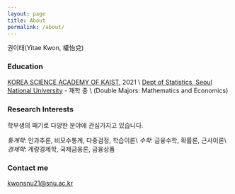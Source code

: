 ```yaml
---
layout: page
title: About
permalink: /about/
---
```


권이태(Yitae Kwon, 權怡兌)

### Education

[KOREA SCIENCE ACADEMY OF KAIST](https://www.ksa.hs.kr/Eng), 2021
\\
[Dept of Statistics, Seoul National University](https://stat.snu.ac.kr/en/) - 재학 중
\\
(Double Majors: Mathematics and Economics)

### Research Interests
학부생의 패기로 다양한 분야에 관심가지고 있습니다.

*통계학*: 인과추론, 비모수통계, 다중검정, 학습이론\\
*수학*: 금융수학, 확률론, 근사이론\\
*경제학*: 계량경제학, 국제금융론, 금융상품

### Contact me

[kwonsnu21@snu.ac.kr](mailto:kwonsnu21@snu.ac.kr)